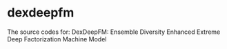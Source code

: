 # dexdeepfm
The source codes for: DexDeepFM: Ensemble Diversity Enhanced Extreme Deep Factorization Machine Model
